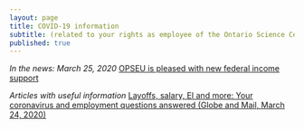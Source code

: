 ```yaml
---
layout: page
title: COVID-19 information
subtitle: (related to your rights as employee of the Ontario Science Centre)
published: true
---
```


*In the news: March 25, 2020*
[OPSEU is pleased with new federal income support](https://opseu.org/news/new-income-support-legislation-passed-through-parliament/104421/)


*Articles with useful information*
[Layoffs, salary, EI and more: Your coronavirus and employment questions answered (Globe and Mail, March 24, 2020)](https://www.theglobeandmail.com/business/careers/career-advice/article-layoffs-salary-ei-and-more-your-coronavirus-and-employment/)
